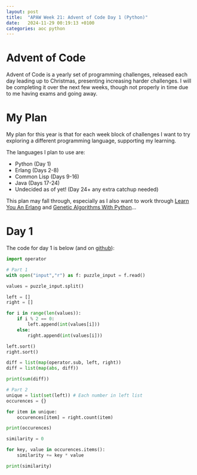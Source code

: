 ```yaml
---
layout: post
title:  "APAW Week 21: Advent of Code Day 1 (Python)"
date:   2024-11-29 00:19:13 +0100
categories: aoc python
---
```


# Advent of Code
Advent of Code is a yearly set of programming challenges, released each day leading up to Christmas, presenting increasing harder challenges. I will be completing it over the next few weeks, though not properly in time due to me having exams and going away.

# My Plan
My plan for this year is that for each week block of challenges I want to try exploring a different programming language, supporting my learning.

The languages I plan to use are:
- Python (Day 1)
- Erlang (Days 2-8)
- Common Lisp (Days 9-16)
- Java (Days 17-24)
- Undecided as of yet! (Day 24+ any extra catchup needed)

This plan may fall through, especially as I also want to work through [Learn You An Erlang](https://learnyousomeerlang.com/) and [Genetic Algorithms With Python](https://www.amazon.co.uk/Genetic-Algorithms-Python-Clinton-Sheppard/dp/1540324001)...

# Day 1
The code for day 1 is below (and on [github](https://github.com/Fhoughton/AdventOfCode2024/tree/master)):
```python
import operator

# Part 1
with open("input","r") as f: puzzle_input = f.read()

values = puzzle_input.split()

left = []
right = []

for i in range(len(values)):
    if i % 2 == 0:
        left.append(int(values[i]))
    else:
        right.append(int(values[i]))

left.sort()
right.sort()

diff = list(map(operator.sub, left, right))
diff = list(map(abs, diff))

print(sum(diff))

# Part 2
unique = list(set(left)) # Each number in left list
occurences = {}

for item in unique:
    occurences[item] = right.count(item)

print(occurences)

similarity = 0

for key, value in occurences.items():
    similarity += key * value

print(similarity)
```